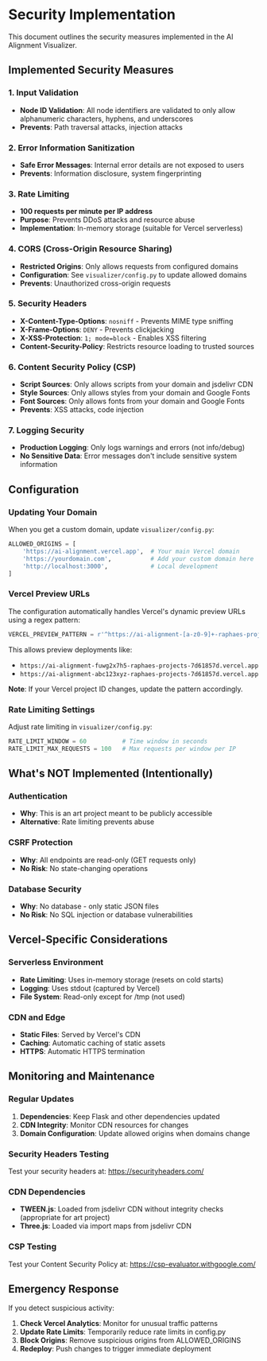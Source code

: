 # Security Implementation

This document outlines the security measures implemented in the AI Alignment Visualizer.

## Implemented Security Measures

### 1. Input Validation
- **Node ID Validation**: All node identifiers are validated to only allow alphanumeric characters, hyphens, and underscores
- **Prevents**: Path traversal attacks, injection attacks

### 2. Error Information Sanitization
- **Safe Error Messages**: Internal error details are not exposed to users
- **Prevents**: Information disclosure, system fingerprinting

### 3. Rate Limiting
- **100 requests per minute per IP address**
- **Purpose**: Prevents DDoS attacks and resource abuse
- **Implementation**: In-memory storage (suitable for Vercel serverless)

### 4. CORS (Cross-Origin Resource Sharing)
- **Restricted Origins**: Only allows requests from configured domains
- **Configuration**: See `visualizer/config.py` to update allowed domains
- **Prevents**: Unauthorized cross-origin requests

### 5. Security Headers
- **X-Content-Type-Options**: `nosniff` - Prevents MIME type sniffing
- **X-Frame-Options**: `DENY` - Prevents clickjacking
- **X-XSS-Protection**: `1; mode=block` - Enables XSS filtering
- **Content-Security-Policy**: Restricts resource loading to trusted sources

### 6. Content Security Policy (CSP)
- **Script Sources**: Only allows scripts from your domain and jsdelivr CDN
- **Style Sources**: Only allows styles from your domain and Google Fonts
- **Font Sources**: Only allows fonts from your domain and Google Fonts
- **Prevents**: XSS attacks, code injection

### 7. Logging Security
- **Production Logging**: Only logs warnings and errors (not info/debug)
- **No Sensitive Data**: Error messages don't include sensitive system information

## Configuration

### Updating Your Domain
When you get a custom domain, update `visualizer/config.py`:

```python
ALLOWED_ORIGINS = [
    'https://ai-alignment.vercel.app',  # Your main Vercel domain
    'https://yourdomain.com',           # Add your custom domain here
    'http://localhost:3000',            # Local development
]
```

### Vercel Preview URLs
The configuration automatically handles Vercel's dynamic preview URLs using a regex pattern:

```python
VERCEL_PREVIEW_PATTERN = r'^https://ai-alignment-[a-z0-9]+-raphaes-projects-7d61857d\.vercel\.app$'
```

This allows preview deployments like:
- `https://ai-alignment-fuwg2x7h5-raphaes-projects-7d61857d.vercel.app`
- `https://ai-alignment-abc123xyz-raphaes-projects-7d61857d.vercel.app`

**Note**: If your Vercel project ID changes, update the pattern accordingly.

### Rate Limiting Settings
Adjust rate limiting in `visualizer/config.py`:

```python
RATE_LIMIT_WINDOW = 60          # Time window in seconds
RATE_LIMIT_MAX_REQUESTS = 100   # Max requests per window per IP
```

## What's NOT Implemented (Intentionally)

### Authentication
- **Why**: This is an art project meant to be publicly accessible
- **Alternative**: Rate limiting prevents abuse

### CSRF Protection
- **Why**: All endpoints are read-only (GET requests only)
- **No Risk**: No state-changing operations

### Database Security
- **Why**: No database - only static JSON files
- **No Risk**: No SQL injection or database vulnerabilities

## Vercel-Specific Considerations

### Serverless Environment
- **Rate Limiting**: Uses in-memory storage (resets on cold starts)
- **Logging**: Uses stdout (captured by Vercel)
- **File System**: Read-only except for /tmp (not used)

### CDN and Edge
- **Static Files**: Served by Vercel's CDN
- **Caching**: Automatic caching of static assets
- **HTTPS**: Automatic HTTPS termination

## Monitoring and Maintenance

### Regular Updates
1. **Dependencies**: Keep Flask and other dependencies updated
2. **CDN Integrity**: Monitor CDN resources for changes
3. **Domain Configuration**: Update allowed origins when domains change

### Security Headers Testing
Test your security headers at: https://securityheaders.com/

### CDN Dependencies
- **TWEEN.js**: Loaded from jsdelivr CDN without integrity checks (appropriate for art project)
- **Three.js**: Loaded via import maps from jsdelivr CDN

### CSP Testing
Test your Content Security Policy at: https://csp-evaluator.withgoogle.com/

## Emergency Response

If you detect suspicious activity:
1. **Check Vercel Analytics**: Monitor for unusual traffic patterns
2. **Update Rate Limits**: Temporarily reduce rate limits in config.py
3. **Block Origins**: Remove suspicious origins from ALLOWED_ORIGINS
4. **Redeploy**: Push changes to trigger immediate deployment 